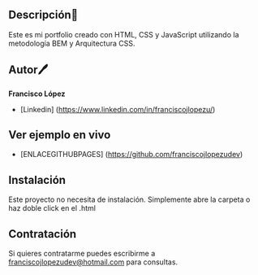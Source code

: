 ## Descripción🌴
Este es mi portfolio creado con HTML, CSS y JavaScript utilizando la metodología BEM y Arquitectura CSS.

## Autor🖊️
**Francisco López**

 - [Linkedin] (https://www.linkedin.com/in/franciscojlopezu/)

## Ver ejemplo en vivo
 - [ENLACEGITHUBPAGES] (https://github.com/franciscojlopezudev)

## Instalación
Este proyecto no necesita de instalación. Simplemente abre la carpeta  o haz doble click en el .html

## Contratación
Si quieres contratarme puedes escribirme a franciscojlopezudev@hotmail.com para consultas.

